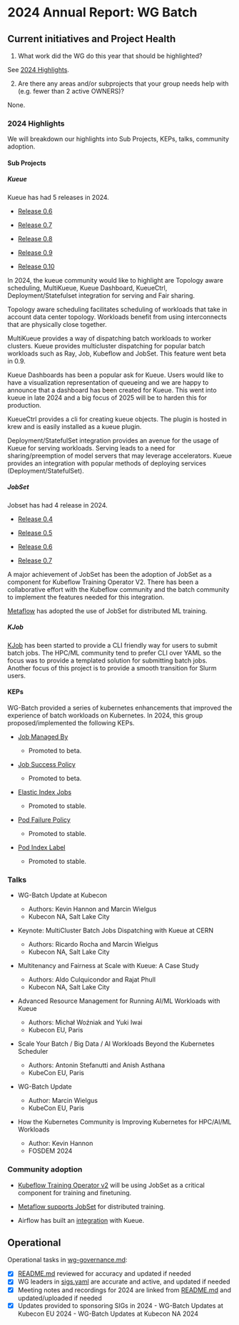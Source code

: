 # 2024 Annual Report: WG Batch

## Current initiatives and Project Health

1. What work did the WG do this year that should be highlighted?

See [2024 Highlights](#2024-highlights).

2. Are there any areas and/or subprojects that your group needs help with (e.g. fewer than 2 active OWNERS)?

  None.

### 2024 Highlights

We will breakdown our highlights into Sub Projects, KEPs, talks, community adoption.

#### Sub Projects

##### Kueue

Kueue has had 5 releases in 2024.

- [Release 0.6](https://github.com/kubernetes-sigs/kueue/releases/tag/v0.6.0)

- [Release 0.7](https://github.com/kubernetes-sigs/kueue/releases/tag/v0.7.0)

- [Release 0.8](https://github.com/kubernetes-sigs/kueue/releases/tag/v0.8.0)

- [Release 0.9](https://github.com/kubernetes-sigs/kueue/releases/tag/v0.9.0)

- [Release 0.10](https://github.com/kubernetes-sigs/kueue/releases/tag/v0.10.0)

In 2024, the kueue community would like to highlight are Topology aware scheduling, MultiKueue, Kueue Dashboard, KueueCtrl, Deployment/Statefulset integration for serving and Fair sharing.

Topology aware scheduling facilitates scheduling of workloads that take in account data center topology. Workloads benefit from using interconnects that are physically close together.

MultiKueue provides a way of dispatching batch workloads to worker clusters. Kueue provides multicluster dispatching for popular batch workloads such as Ray, Job, Kubeflow and JobSet. This feature went beta in 0.9.

Kueue Dashboards has been a popular ask for Kueue. Users would like to have a visualization representation of queueing and we are happy to announce that a dashboard has been created for Kueue. This went into kueue in late 2024 and a big focus of 2025 will be to harden this for production.

KueueCtrl provides a cli for creating kueue objects. The plugin is hosted in krew and is easily installed as a kueue plugin.

Deployment/StatefulSet integration provides an avenue for the usage of Kueue for serving workloads. Serving leads to a need for sharing/preemption of model servers that may leverage accelerators. Kueue provides an integration with popular methods of deploying services (Deployment/StatefulSet).

##### JobSet

Jobset has had 4 release in 2024.

- [Release 0.4](https://github.com/kubernetes-sigs/jobset/releases/tag/v0.4.0)

- [Release 0.5](https://github.com/kubernetes-sigs/jobset/releases/tag/v0.5.0)

- [Release 0.6](https://github.com/kubernetes-sigs/jobset/releases/tag/v0.6.0)

- [Release 0.7](https://github.com/kubernetes-sigs/jobset/releases/tag/v0.7.0)

A major achievement of JobSet has been the adoption of JobSet as a component for Kubeflow Training Operator V2.
There has been a collaborative effort with the Kubeflow community and the batch community to implement the features needed for this integration.

[Metaflow](https://github.com/Netflix/metaflow/pull/1804) has adopted the use of JobSet for distributed ML training.

##### KJob

[KJob](https://github.com/kubernetes-sigs/kjob?tab=readme-ov-file#kjob) has been started to provide a CLI friendly way for users to submit batch jobs.
The HPC/ML community tend to prefer CLI over YAML so the focus was to provide a templated solution for submitting batch jobs.
Another focus of this project is to provide a smooth transition for Slurm users.

#### KEPs

WG-Batch provided a series of kubernetes enhancements that improved the experience of batch workloads on Kubernetes. In 2024, this group proposed/implemented the following KEPs.

- [Job Managed By](https://github.com/kubernetes/enhancements/issues/4368)
  - Promoted to beta.

- [Job Success Policy](https://github.com/kubernetes/enhancements/issues/3998)
  - Promoted to beta.

- [Elastic Index Jobs](https://github.com/kubernetes/enhancements/issues/3715)
  - Promoted to stable.

- [Pod Failure Policy](https://github.com/kubernetes/enhancements/issues/3329)
  - Promoted to stable.

- [Pod Index Label](https://github.com/kubernetes/enhancements/issues/4017)
  - Promoted to stable.

### Talks

- WG-Batch Update at Kubecon
  - Authors: Kevin Hannon and Marcin Wielgus
  - Kubecon NA, Salt Lake City

- Keynote: MultiCluster Batch Jobs Dispatching with Kueue at CERN
  - Authors: Ricardo Rocha and Marcin Wielgus
  - Kubecon NA, Salt Lake City

- Multitenancy and Fairness at Scale with Kueue: A Case Study
  - Authors: Aldo Culquicondor and Rajat Phull
  - Kubecon NA, Salt Lake City

- Advanced Resource Management for Running AI/ML Workloads with Kueue
  - Authors: Michał Woźniak and Yuki Iwai
  - Kubecon EU, Paris

- Scale Your Batch / Big Data / AI Workloads Beyond the Kubernetes Scheduler
  - Authors: Antonin Stefanutti and Anish Asthana
  - KubeCon EU, Paris

- WG-Batch Update
  - Author: Marcin Wielgus
  - KubeCon EU, Paris

- How the Kubernetes Community is Improving Kubernetes for HPC/AI/ML Workloads
  - Author: Kevin Hannon
  - FOSDEM 2024

### Community adoption

- [Kubeflow Training Operator v2](https://github.com/kubeflow/training-operator/blob/0c30f5cd306611f061b6dd529d3c7b7981a7d27c/docs/proposals/2170-kubeflow-training-v2/README.md#kep-2170-kubeflow-training-v2-api) will be using JobSet as a critical component for training and finetuning.

- [Metaflow supports JobSet](https://github.com/Netflix/metaflow/pull/1804) for distributed training.

- Airflow has built an [integration](https://airflow.apache.org/docs/apache-airflow-providers-cncf-kubernetes/stable/_api/airflow/providers/cncf/kubernetes/operators/kueue/index.html) with Kueue.

## Operational

Operational tasks in [wg-governance.md]:

- [x] [README.md] reviewed for accuracy and updated if needed
- [x] WG leaders in [sigs.yaml] are accurate and active, and updated if needed
- [x] Meeting notes and recordings for 2024 are linked from [README.md] and updated/uploaded if needed
- [x] Updates provided to sponsoring SIGs in 2024
      - WG-Batch Updates at Kubecon EU 2024
      - WG-Batch Updates at Kubecon NA 2024

[wg-governance.md]: https://git.k8s.io/community/committee-steering/governance/wg-governance.md
[README.md]: https://git.k8s.io/community/wg-batch/README.md
[sigs.yaml]: https://git.k8s.io/community/sigs.yaml
